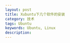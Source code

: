 ```yaml
---
layout: post
title: Xubuntu下几个软件的安装
category: 技术
tags: Ubuntu
keywords: Ubuntu, Linux
description: 
---
```







